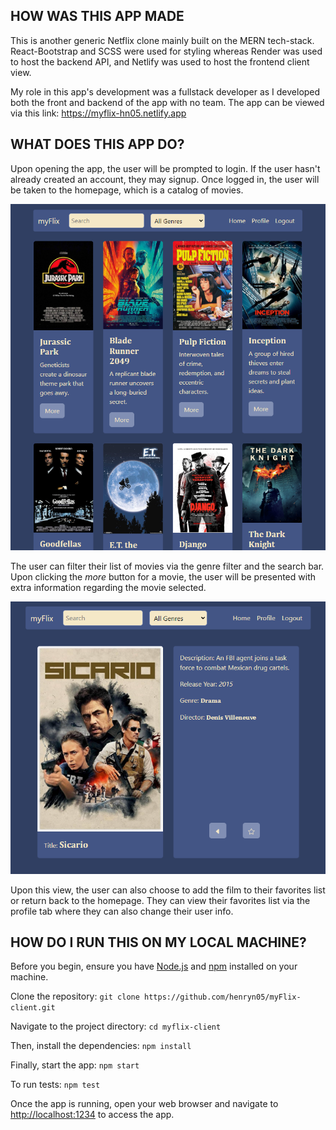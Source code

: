 ## HOW WAS THIS APP MADE
This is another generic Netflix clone mainly built on the MERN tech-stack. React-Bootstrap and SCSS were used for styling whereas Render was used to host the backend API, and Netlify was used to host the frontend client view.

My role in this app's development was a fullstack developer as I developed both the front and backend of the app with no team. The app can be viewed via this link: https://myflix-hn05.netlify.app

## WHAT DOES THIS APP DO?
Upon opening the app, the user will be prompted to login. If the user hasn't already created an account, they may signup. Once logged in, the user will be taken to the homepage, which is a catalog of movies.

![Myflix Homepage](./img/myflix-app-screenshot.png)

The user can filter their list of movies via the genre filter and the search bar. Upon clicking the *more* button for a movie, the user will be presented with extra information regarding the movie selected.

![Myflix Movie Card](./img/myflix-card-screenshot.png)

Upon this view, the user can also choose to add the film to their favorites list or return back to the homepage. They can view their favorites list via the profile tab where they can also change their user info.

## HOW DO I RUN THIS ON MY LOCAL MACHINE?
Before you begin, ensure you have [Node.js](https://nodejs.org/) and [npm](https://www.npmjs.com/) installed on your machine.

Clone the repository:
`git clone https://github.com/henryn05/myFlix-client.git`

Navigate to the project directory:
`cd myflix-client`

Then, install the dependencies:
`npm install`

Finally, start the app:
`npm start`

To run tests:
`npm test`

Once the app is running, open your web browser and navigate to [http://localhost:1234](http://localhost:1234) to access the app.
